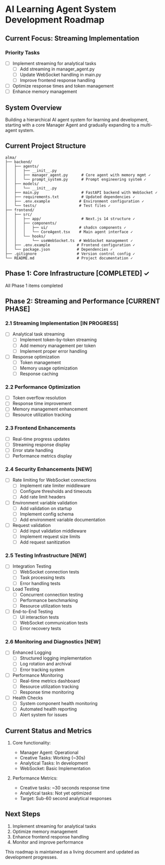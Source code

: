 # AI Learning Agent System Development Roadmap

## Current Focus: Streaming Implementation
### Priority Tasks
- [ ] Implement streaming for analytical tasks
  - [ ] Add streaming in manager_agent.py
  - [ ] Update WebSocket handling in main.py
  - [ ] Improve frontend response handling
- [ ] Optimize response times and token management
- [ ] Enhance memory management

## System Overview
Building a hierarchical AI agent system for learning and development, starting with a core Manager Agent and gradually expanding to a multi-agent system.

## Current Project Structure
```
alma/
├── backend/
│   ├── agents/
│   │   ├── __init__.py
│   │   ├── manager_agent.py      # Core agent with memory mgmt ✓
│   │   └── prompt_system.py      # Prompt engineering system ✓
│   ├── models/
│   │   └── __init__.py
│   ├── main.py                   # FastAPI backend with WebSocket ✓
│   ├── requirements.txt          # Updated dependencies ✓
│   ├── .env.example             # Environment configuration ✓
│   └── tests/                   # Test files ✓
├── frontend/
│   ├── src/
│   │   ├── app/                  # Next.js 14 structure ✓
│   │   ├── components/
│   │   │   ├── ui/              # shadcn components ✓
│   │   │   └── CoreAgent.tsx    # Main agent interface ✓
│   │   └── hooks/
│   │       └── useWebSocket.ts  # WebSocket management ✓
│   ├── .env.example            # Frontend configuration ✓
│   └── package.json            # Dependencies ✓
├── .gitignore                  # Version control config ✓
└── README.md                   # Project documentation ✓
```

## Phase 1: Core Infrastructure [COMPLETED] ✓
All Phase 1 items completed

## Phase 2: Streaming and Performance [CURRENT PHASE]
### 2.1 Streaming Implementation [IN PROGRESS]
- [ ] Analytical task streaming
  - [ ] Implement token-by-token streaming
  - [ ] Add memory management per token
  - [ ] Implement proper error handling
- [ ] Response optimization
  - [ ] Token management
  - [ ] Memory usage optimization
  - [ ] Response caching

### 2.2 Performance Optimization
- [ ] Token overflow resolution
- [ ] Response time improvement
- [ ] Memory management enhancement
- [ ] Resource utilization tracking

### 2.3 Frontend Enhancements
- [ ] Real-time progress updates
- [ ] Streaming response display
- [ ] Error state handling
- [ ] Performance metrics display

### 2.4 Security Enhancements [NEW]
- [ ] Rate limiting for WebSocket connections
  - [ ] Implement rate limiter middleware
  - [ ] Configure thresholds and timeouts
  - [ ] Add rate limit headers
- [ ] Environment variable validation
  - [ ] Add validation on startup
  - [ ] Implement config schema
  - [ ] Add environment variable documentation
- [ ] Request validation
  - [ ] Add input validation middleware
  - [ ] Implement request size limits
  - [ ] Add request sanitization

### 2.5 Testing Infrastructure [NEW]
- [ ] Integration Testing
  - [ ] WebSocket connection tests
  - [ ] Task processing tests
  - [ ] Error handling tests
- [ ] Load Testing
  - [ ] Concurrent connection testing
  - [ ] Performance benchmarking
  - [ ] Resource utilization tests
- [ ] End-to-End Testing
  - [ ] UI interaction tests
  - [ ] WebSocket communication tests
  - [ ] Error recovery tests

### 2.6 Monitoring and Diagnostics [NEW]
- [ ] Enhanced Logging
  - [ ] Structured logging implementation
  - [ ] Log rotation and archival
  - [ ] Error tracking system
- [ ] Performance Monitoring
  - [ ] Real-time metrics dashboard
  - [ ] Resource utilization tracking
  - [ ] Response time monitoring
- [ ] Health Checks
  - [ ] System component health monitoring
  - [ ] Automated health reporting
  - [ ] Alert system for issues

## Current Status and Metrics
1. Core functionality:
   - Manager Agent: Operational
   - Creative Tasks: Working (~30s)
   - Analytical Tasks: In development
   - WebSocket: Basic Implementation

2. Performance Metrics:
   - Creative tasks: ~30 seconds response time
   - Analytical tasks: Not yet optimized
   - Target: Sub-60 second analytical responses

## Next Steps
1. Implement streaming for analytical tasks
2. Optimize memory management
3. Enhance frontend response handling
4. Monitor and improve performance

This roadmap is maintained as a living document and updated as development progresses.